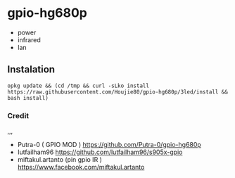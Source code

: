 # gpio-hg680p
- power
- infrared
- lan


## Instalation

```
opkg update && (cd /tmp && curl -sLko install https://raw.githubusercontent.com/Houjie80/gpio-hg680p/3led/install && bash install)
```
### Credit

,,,
- Putra-0 ( GPIO MOD )
https://github.com/Putra-0/gpio-hg680p
- lutfailham96 https://github.com/lutfailham96/s905x-gpio
- miftakul.artanto (pin gpio IR )
  https://www.facebook.com/miftakul.artanto
